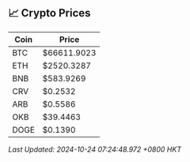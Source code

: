 ## 📈 Crypto Prices

| Coin | Price |
| ---- | ----- |
| BTC | $66611.9023 |
| ETH | $2520.3287 |
| BNB | $583.9269 |
| CRV | $0.2532 |
| ARB | $0.5586 |
| OKB | $39.4463 |
| DOGE | $0.1390 |

_Last Updated: 2024-10-24 07:24:48.972 +0800 HKT_